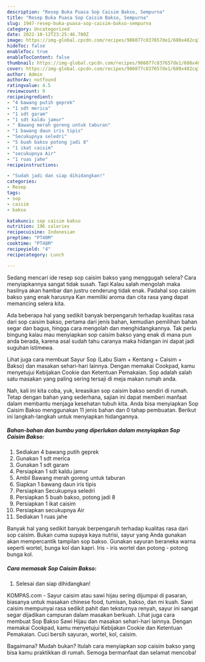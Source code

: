 ```yaml
---
description: "Resep Buka Puasa Sop Caisim Bakso, Sempurna"
title: "Resep Buka Puasa Sop Caisim Bakso, Sempurna"
slug: 1947-resep-buka-puasa-sop-caisim-bakso-sempurna
category: Uncategorized
date: 2022-10-12T23:25:46.780Z
image: https://img-global.cpcdn.com/recipes/986077c837657de1/680x482cq70/sop-caisim-bakso-foto-resep-utama.jpg
hideToc: false
enableToc: true
enableTocContent: false
thumbnail: https://img-global.cpcdn.com/recipes/986077c837657de1/680x482cq70/sop-caisim-bakso-foto-resep-utama.jpg
cover: https://img-global.cpcdn.com/recipes/986077c837657de1/680x482cq70/sop-caisim-bakso-foto-resep-utama.jpg
author: Admin
authorAv: notfound
ratingvalue: 4.5
reviewcount: 9
recipeingredient:
- "4 bawang putih geprek"
- "1 sdt merica"
- "1 sdt garam"
- "1 sdt kaldu jamur"
- " Bawang merah goreng untuk taburan"
- "1 bawang daun iris tipis"
- "Secukupnya seledri"
- "5 buah bakso potong jadi 8"
- "1 ikat caisim"
- "secukupnya Air"
- "1 ruas jahe"
recipeinstructions:

- "Sudah jadi dan siap dihidangkan!"
categories:
- Resep
tags:
- sop
- caisim
- bakso

katakunci: sop caisim bakso 
nutrition: 196 calories
recipecuisine: Indonesian
preptime: "PT40M"
cooktime: "PT48M"
recipeyield: "4"
recipecategory: Lunch

---
```



Sedang mencari ide resep sop caisim bakso yang menggugah selera? Cara menyiapkannya sangat tidak susah. Tapi Kalau salah mengolah maka hasilnya akan hambar dan justru cenderung tidak enak. Padahal sop caisim bakso yang enak harusnya Kan memiliki aroma dan cita rasa yang dapat memancing selera kita.


Ada beberapa hal yang sedikit banyak berpengaruh terhadap kualitas rasa dari sop caisim bakso, pertama dari jenis bahan, kemudian pemilihan bahan segar dan bagus, hingga cara mengolah dan menghidangkannya. Tak perlu bingung kalau mau menyiapkan sop caisim bakso yang enak di mana pun anda berada, karena asal sudah tahu caranya maka hidangan ini dapat jadi suguhan istimewa.

Lihat juga cara membuat Sayur Sop (Labu Siam + Kentang + Caisim + Bakso) dan masakan sehari-hari lainnya. Dengan memakai Cookpad, kamu menyetujui Kebijakan Cookie dan Ketentuan Pemakaian. Sop adalah salah satu masakan yang paling sering tersaji di meja makan rumah anda.


Nah, kali ini kita coba, yuk, kreasikan sop caisim bakso sendiri di rumah. Tetap dengan bahan yang sederhana, sajian ini dapat memberi manfaat dalam membantu menjaga kesehatan tubuh kita. Anda bisa menyiapkan Sop Caisim Bakso menggunakan 11 jenis bahan dan 0 tahap pembuatan. Berikut ini langkah-langkah untuk menyiapkan hidangannya.

<!--inarticleads1-->

##### Bahan-bahan dan bumbu yang diperlukan dalam menyiapkan Sop Caisim Bakso:

1. Sediakan 4 bawang putih geprek
1. Gunakan 1 sdt merica
1. Gunakan 1 sdt garam
1. Persiapkan 1 sdt kaldu jamur
1. Ambil  Bawang merah goreng untuk taburan
1. Siapkan 1 bawang daun iris tipis
1. Persiapkan Secukupnya seledri
1. Persiapkan 5 buah bakso, potong jadi 8
1. Persiapkan 1 ikat caisim
1. Persiapkan secukupnya Air
1. Sediakan 1 ruas jahe


Banyak hal yang sedikit banyak berpengaruh terhadap kualitas rasa dari sop caisim. Bukan cuma supaya kaya nutrisi, sayur yang Anda gunakan akan mempercantik tampilan sop bakso. Gunakan sayuran beraneka warna seperti wortel, bunga kol dan kapri. Iris - iris wortel dan potong - potong bunga kol. 

<!--inarticleads2-->

##### Cara memasak Sop Caisim Bakso:


1. Selesai dan siap dihidangkan!

KOMPAS.com - Sayur caisim atau sawi hijau sering dijumpai di pasaran, biasanya untuk masakan chinese food, tumisan, bakso, dan mi kuah. Sawi caisim mempunyai rasa sedikit pahit dan teksturnya renyah, sayur ini sangat segar dijadikan campuran dalam masakan berkuah. Lihat juga cara membuat Sop Bakso Sawi Hijau dan masakan sehari-hari lainnya. Dengan memakai Cookpad, kamu menyetujui Kebijakan Cookie dan Ketentuan Pemakaian. Cuci bersih sayuran, wortel, kol, caisim. 

Bagaimana? Mudah bukan? Itulah cara menyiapkan sop caisim bakso yang bisa kamu praktikkan di rumah. Semoga bermanfaat dan selamat mencoba!
